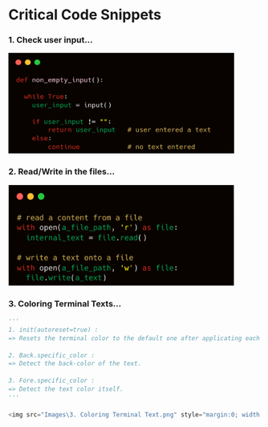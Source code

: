 # Critical Code Snippets

### 1. Check user input...

<img src="Images\1. check user input.png" style="margin:0; width:450px; height:200px; background-color:red">



### 2. Read/Write in the files...

<img src="Images\2. file handling.png" style="margin:0; width:450px; height:200px; background-color:red">



### 3. Coloring Terminal Texts...

```python
'''
1. init(autoreset=true) :
=> Resets the terminal color to the default one after applicating each coloring process, (writing this line at begginning of the function make you don't have to manually reset it after each print statement).

2. Back.specific_color :
=> Detect the back-color of the text.

3. Fore.specific_color : 
=> Detect the text color itself.
'''

<img src="Images\3. Coloring Terminal Text.png" style="margin:0; width:450px; height:200px; background-color:red">
```

